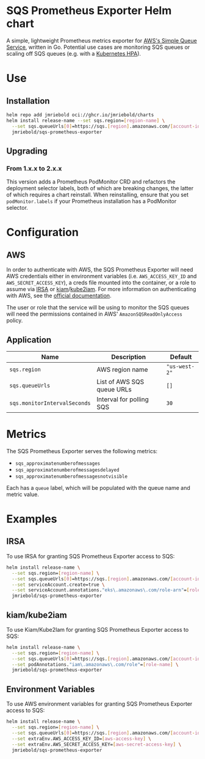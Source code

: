 # SQS Prometheus Exporter Helm chart

A simple, lightweight Prometheus metrics exporter for [AWS's Simple Queue Service](https://aws.amazon.com/sqs/), written in Go. Potential use cases are monitoring SQS queues or scaling off SQS queues (e.g. with a [Kubernetes HPA](https://kubernetes.io/docs/tasks/run-application/horizontal-pod-autoscale/)).

# Use

## Installation

```bash
helm repo add jmriebold oci://ghcr.io/jmriebold/charts
helm install release-name --set sqs.region=[region-name] \
  --set sqs.queueUrls[0]=https://sqs.[region].amazonaws.com/[account-id]/[queue-name-1] \
  jmriebold/sqs-prometheus-exporter
```

## Upgrading

### From 1.x.x to 2.x.x

This version adds a Prometheus PodMonitor CRD and refactors the deployment selector labels, both of which are breaking changes, the latter of which requires a chart reinstall. When reinstalling, ensure that you set `podMonitor.labels` if your Prometheus installation has a PodMonitor selector.

# Configuration

## AWS

In order to authenticate with AWS, the SQS Prometheus Exporter will need AWS credentials either in environment variables (i.e. `AWS_ACCESS_KEY_ID` and `AWS_SECRET_ACCESS_KEY`), a creds file mounted into the container, or a role to assume via [IRSA](https://docs.aws.amazon.com/eks/latest/userguide/iam-roles-for-service-accounts.html) or [kiam](https://github.com/uswitch/kiam)/[kube2iam](https://github.com/jtblin/kube2iam). For more information on authenticating with AWS, see the [official documentation](https://docs.aws.amazon.com/cli/latest/userguide/cli-configure-envvars.html).

The user or role that the service will be using to monitor the SQS queues will need the permissions contained in AWS' `AmazonSQSReadOnlyAccess` policy.

## Application

| Name                         | Description                | Default       |
|------------------------------|----------------------------|---------------|
| `sqs.region`                 | AWS region name            | `"us-west-2"` |
| `sqs.queueUrls`              | List of AWS SQS queue URLs | `[]`          |
| `sqs.monitorIntervalSeconds` | Interval for polling SQS   | `30`          |

# Metrics

The SQS Prometheus Exporter serves the following metrics:

- `sqs_approximatenumberofmessages`
- `sqs_approximatenumberofmessagesdelayed`
- `sqs_approximatenumberofmessagesnotvisible`

Each has a `queue` label, which will be populated with the queue name and metric value.

# Examples

## IRSA

To use IRSA for granting SQS Prometheus Exporter access to SQS:

```bash
helm install release-name \
  --set sqs.region=[region-name] \
  --set sqs.queueUrls[0]=https://sqs.[region].amazonaws.com/[account-id]/[queue-name-1] \
  --set serviceAccount.create=true \
  --set serviceAccount.annotations."eks\.amazonaws\.com/role-arn"=[role-arn] \
  jmriebold/sqs-prometheus-exporter
```

## kiam/kube2iam

To use Kiam/Kube2Iam for granting SQS Prometheus Exporter access to SQS:

```bash
helm install release-name \
  --set sqs.region=[region-name] \
  --set sqs.queueUrls[0]=https://sqs.[region].amazonaws.com/[account-id]/[queue-name-1] \
  --set podAnnotations."iam\.amazonaws\.com/role"=[role-name] \
  jmriebold/sqs-prometheus-exporter
```

## Environment Variables

To use AWS environment variables for granting SQS Prometheus Exporter access to SQS:

```bash
helm install release-name \
  --set sqs.region=[region-name] \
  --set sqs.queueUrls[0]=https://sqs.[region].amazonaws.com/[account-id]/[queue-name-1] \
  --set extraEnv.AWS_ACCESS_KEY_ID=[aws-access-key] \
  --set extraEnv.AWS_SECRET_ACCESS_KEY=[aws-secret-access-key] \
  jmriebold/sqs-prometheus-exporter
```
